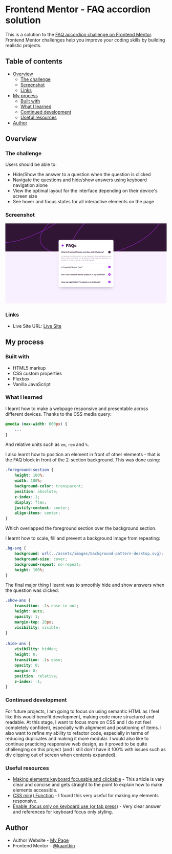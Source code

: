 # Frontend Mentor - FAQ accordion solution

This is a solution to the [FAQ accordion challenge on Frontend Mentor](https://www.frontendmentor.io/challenges/faq-accordion-wyfFdeBwBz). Frontend Mentor challenges help you improve your coding skills by building realistic projects. 

## Table of contents

- [Overview](#overview)
  - [The challenge](#the-challenge)
  - [Screenshot](#screenshot)
  - [Links](#links)
- [My process](#my-process)
  - [Built with](#built-with)
  - [What I learned](#what-i-learned)
  - [Continued development](#continued-development)
  - [Useful resources](#useful-resources)
- [Author](#author)


## Overview

### The challenge

Users should be able to:

- Hide/Show the answer to a question when the question is clicked
- Navigate the questions and hide/show answers using keyboard navigation alone
- View the optimal layout for the interface depending on their device's screen size
- See hover and focus states for all interactive elements on the page

### Screenshot

![](/design/solution-screenshot.png)


### Links

- Live Site URL: [Live Site](https://kaantkin.github.io/FAQ-Accordion-FM/index.html)

## My process

### Built with

- HTML5 markup
- CSS custom properties
- Flexbox
- Vanilla JavaScript

### What I learned

I learnt how to make a webpage responsive and presentable across different devices. Thanks to the CSS media query:
```css
@media (max-width: 600px) {
    ...
}
```

And relative units such as `em`, `rem` and `%`.

I also learnt how to position an element in front of other elements - that is the FAQ block in front of the 2-section background. This was done using:
```css
.foreground-section {
    height: 100%;
    width: 100%;
    background-color: transparent;
    position: absolute;
    z-index: 1;
    display: flex;
    justify-content: center;
    align-items: center;
}
```
Which overlapped the foreground section over the background section.

I learnt how to scale, fill and prevent a background image from repeating:
```css
.bg-svg {
    background: url(../assets/images/background-pattern-desktop.svg);
    background-size: cover;
    background-repeat: no-repeat;
    height: 100%;
}
```

The final major thing I learnt was to smoothly hide and show answers when the question was clicked:
```css
.show-ans {
    transition: .1s ease-in-out;
    height: auto;
    opacity: 1;
    margin-top: 20px;
    visibility: visible;
}

.hide-ans {
    visibility: hidden;
    height: 0;
    transition: .1s ease;
    opacity: 0;
    margin: 0;
    position: relative;
    z-index: -1;
}
```

### Continued development

For future projects, I am going to focus on using semantic HTML as I feel like this would benefit development, making code more structured and readable. At this stage, I want to focus more on CSS and I do not feel completely confident, especially with alignment and positioning of items. I also want to refine my ability to refactor code, especially in terms of reducing duplicates and making it more modular. I would also like to continue practicing responsive web design, as it proved to be quite challenging on this project (and I still don't have it 100% with issues such as div clipping out of screen when contents expanded).


### Useful resources

- [Making elements keyboard focusable and clickable](https://www.456bereastreet.com/archive/201302/making_elements_keyboard_focusable_and_clickable/) - This article is very clear and concise and gets straight to the point to explain how to make elements accessible.
- [CSS min() Function](https://www.w3schools.com/cssref/func_min.php) - I found this very useful for making my elements responsive.
- [Enable :focus only on keyboard use (or tab press)](https://stackoverflow.com/questions/31402576/enable-focus-only-on-keyboard-use-or-tab-press/45191208#45191208) - Very clear answer and references for keyboard focus only styling.


## Author
- Author Website - [My Page](https://kaantkin.github.io/)
- Frontend Mentor - [@kaantkin](https://www.frontendmentor.io/profile/kaantkin)
